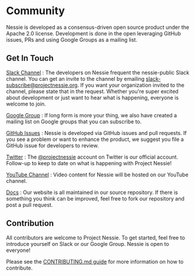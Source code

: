 # Community

Nessie is developed as a consensus-driven open source product under the Apache 2.0
license. Development is done in the open leveraging GitHub issues, PRs and using
Google Groups as a mailing list.

## Get In Touch

[Slack Channel](mailto:slack-subscribe@projectnessie.org)
:   The developers on Nessie frequent the nessie-public Slack channel. You can get an
    invite to the channel by emailing [slack-subscribe@projectnessie.org](mailto:slack-subscribe@projectnessie.org).
    If you want your organization invited to the channel, please state that in the request.
    Whether you're super excited about development or just want to hear what is happening,
    everyone is welcome to join.

[Google Group](https://groups.google.com/g/projectnessie)
:   If long form is more your thing, we also have created a mailing list on Google groups
    that you can subscribe to.

[GitHub Issues](https://github.com/projectnessie/nessie/issues)
:   Nessie is developed via GitHub issues and pull requests. If you see a problem
    or want to enhance the product, we suggest you file a GitHub issue for developers to
    review.

[Twitter](https://twitter.com/projectnessie)
:   The [@projectnessie](https://twitter.com/projectnessie) account on Twitter is our official account. Follow-up to keep
    to date on what is happening with Project Nessie!

[YouTube Channel](https://www.youtube.com/channel/UC5xjzYuGGuGPCY9FNtqZMsQ)
:   Video content for Nessie will be hosted on our YouTube channel.

[Docs](https://github.com/projectnessie/nessie/tree/main/site/docs)
:   Our website is all maintained in our source repository. If there is something you think
    can be improved, feel free to fork our repository and post a pull request.

## Contribution

All contributors are welcome to Project Nessie. To get started, feel free to introduce yourself
on Slack or our Google Group. Nessie is open to everyone!

Please see the [CONTRIBUTING.md guide](https://github.com/projectnessie/nessie/blob/main/CONTRIBUTING.md) for more information
on how to contribute.
